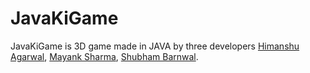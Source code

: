 # JavaKiGame

JavaKiGame is 3D game made in JAVA by three developers <a href="https://github.com/Himture">Himanshu Agarwal</a>, <a href="https://github.com/StainedS">Mayank Sharma</a>, <a href="github.com/sb10122001k">Shubham Barnwal</a>.